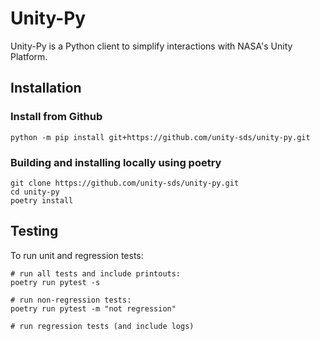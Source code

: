 # Unity-Py

Unity-Py is a Python client to simplify interactions with NASA's Unity Platform.

## Installation

### Install from Github
```
python -m pip install git+https://github.com/unity-sds/unity-py.git
```

### Building and installing locally using poetry

```
git clone https://github.com/unity-sds/unity-py.git
cd unity-py
poetry install
```

## Testing
To run unit and regression tests:

```
# run all tests and include printouts:
poetry run pytest -s

# run non-regression tests:
poetry run pytest -m "not regression"

# run regression tests (and include logs)

```
